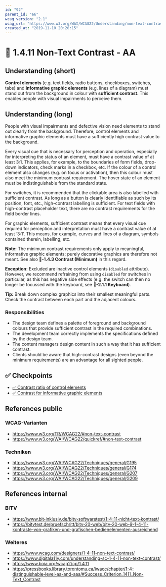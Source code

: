 ```yaml
---
id: "92"
parent_id: "66"
wcag_version: "2.1"
wcag_url: "https://www.w3.org/WAI/WCAG22/Understanding/non-text-contrast.html"
created_at: "2019-11-10 20:20:15"
---
```


# 📜 1.4.11 Non-Text Contrast - AA

## Understanding (short)

**Control elements** (e.g. text fields, radio buttons, checkboxes, switches, tabs) and **informative graphic elements** (e.g. lines of a diagram) must stand out from the background in colour with **sufficient contrast**. This enables people with visual impairments to perceive them.

## Understanding (long)

People with visual impairments and defective vision need elements to stand out clearly from the background. Therefore, control elements and informative graphic elements must have a sufficiently high contrast value to the background.

Every visual cue that is necessary for perception and operation, especially for interpreting the status of an element, must have a contrast value of at least 3:1. This applies, for example, to the boundaries of form fields, drop-down indicators, check marks in a checkbox, etc. If the colour of a control element also changes (e.g. on focus or activation), then this colour must also meet the minimum contrast requirement. The hover state of an element must be indistinguishable from the standard state.

For switches, it is recommended that the clickable area is also labelled with sufficient contrast. As long as a button is clearly identifiable as such by its position, font, etc., high-contrast labelling is sufficient. For text fields with high-contrast placeholder text, there are no contrast requirements for the field border lines.



For graphic elements, sufficient contrast means that every visual cue required for perception and interpretation must have a contrast value of at least ‘3:1’. This means, for example, curves and lines of a diagram, symbols contained therein, labelling, etc.

**Note:** The minimum contrast requirements only apply to meaningful, informative graphic elements; purely decorative graphics are therefore not meant. See also **📜-1.4.3 Contrast (Minimum)** in this regard.

**Exception:** Excluded are inactive control elements (`disabled` attribute). However, we recommend refraining from using `disabled` for switches in particular, as this has negative side effects (e.g. the switch can then no longer be focussed with the keyboard, see **📜-2.1.1 Keyboard**).

**Tip:** Break down complex graphics into their smallest meaningful parts. Check the contrast between each part and the adjacent colours.

### Responsibilities

- The design team defines a palette of foreground and background colours that provide sufficient contrast in the required combinations.
- The development team correctly implements the specifications defined by the design team.
- The content managers design content in such a way that it has sufficient contrast.
- Clients should be aware that high-contrast designs (even beyond the minimum requirements) are an advantage for all sighted people.

## ✅ Checkpoints

- [✅ Contrast ratio of control elements](contrast-ratio-of-control-elements)
- [✅ Contrast for informative graphic elements](contrast-for-informative-graphic-elements)

## References public

### WCAG-Varianten
- <https://www.w3.org/TR/WCAG22/#non-text-contrast>
- <https://www.w3.org/WAI/WCAG22/quickref/#non-text-contrast>

### Techniken
- <https://www.w3.org/WAI/WCAG22/Techniques/general/G195>
- <https://www.w3.org/WAI/WCAG22/Techniques/general/G174>
- <https://www.w3.org/WAI/WCAG22/Techniques/general/G207>
- <https://www.w3.org/WAI/WCAG22/Techniques/general/G209>

## References internal

### BITV
- <https://www.bit-inklusiv.de/bitv-softwaretest/1-4-11-nicht-text-kontrast/>
- <https://bitvtest.de/pruefschritt/bitv-20-web/bitv-20-web-9-1-4-11-kontraste-von-grafiken-und-grafischen-bedienelementen-ausreichend>

### Weiteres
- <https://www.wcag.com/designers/1-4-11-non-text-contrast/>
- <https://www.digitala11y.com/understanding-sc-1-4-11-non-text-contrast/>
- <https://www.boia.org/wcag2/cp/1.4.11>
- <https://pressbooks.library.torontomu.ca/iwacc/chapter/1-4-distinguishable-level-aa-and-aaa/#Success_Criterion_1411_Non-Text_Contrast>
